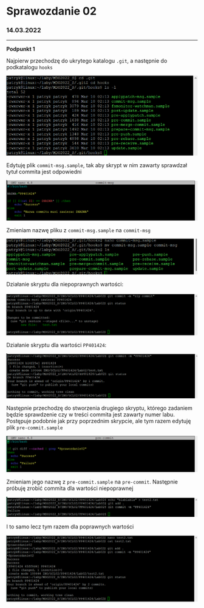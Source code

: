 # Sprawozdanie 02
### 14.03.2022
---
**Podpunkt 1**

Najpierw przechodzę do ukrytego katalogu `.git`, a następnie do podkatalogu `hooks`

![img1](./s1.png)

Edytuję plik `commit-msg.sample`, tak aby skrypt w nim zawarty sprawdzał tytuł commita jest odpowiedni

![img2](./s2.png)

Zmieniam nazwę pliku z `commit-msg.sample` na `commit-msg`

![img3](./s3.png)

Działanie skryptu dla niepoprawnych wartości:

![img4](./s4.png)

Działanie skryptu dla wartości `PP401424`:

![img5](./s5.png)

Następnie przechodzę do stworzenia drugiego skryptu, którego zadaniem będzie sprawdzenie czy w treści commita jest zawarty numer labu. Postępuje podobnie jak przy poprzednim skrypcie, ale tym razem edytuję plik `pre-commit.sample`

![img6](./s6.png)

Zmieniam jego nazwę z `pre-commit.sample` na `pre-commit`. Następnie próbuję zrobić commita dla wartości niepoprawnej

![img7](./s7.png)

I to samo lecz tym razem dla poprawnych wartości

![img8](./s8.png)